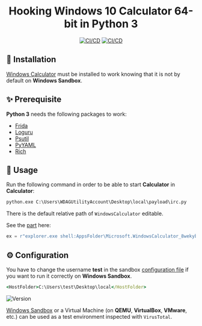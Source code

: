 <div align="center">

# Hooking Windows 10 Calculator 64-bit in Python 3

[![CI/CD](https://github.com/Siss3l/Calculaception/workflows/Pylint/badge.svg?branch=main)](https://github.com/Siss3l/Calculaception/actions/workflows/pylint.yml)
[![CI/CD](https://github.com/Siss3l/Calculaception/workflows/PythonCI/badge.svg?branch=main)](https://github.com/Siss3l/Calculaception/actions/workflows/ci.yml)
</div>

## 🧩 Installation

[Windows Calculator](./local/Windows_Calculator_2020/install.ps1) must be installed to work knowing that it is not by default on **Windows Sandbox**.

## ✨ Prerequisite

**Python 3** needs the following packages to work:

-   [Frida](https://github.com/frida/frida-python)
-   [Loguru](https://github.com/Delgan/loguru)
-   [Psutil](https://github.com/giampaolo/psutil)
-   [PyYAML](https://github.com/yaml/pyyaml)
-   [Rich](https://github.com/Textualize/rich)

## 🚀 Usage

Run the following command in order to be able to start **Calculator** in **Calculator**:
```cmd
python.exe C:\Users\WDAGUtilityAccount\Desktop\local\payload\irc.py
```

There is the default relative path of `WindowsCalculator` editable.

See the [part](./local/payload/irc.py#L27) here:
```python
ex = r"explorer.exe shell:AppsFolder\Microsoft.WindowsCalculator_8wekyb3d8bbwe!App"
```

## ⚙ Configuration

You have to change the username **test** in the sandbox [configuration file](./local/config.wsb#L7) if you want to run it correctly on **Windows Sandbox**.
```cmd
<HostFolder>C:\Users\test\Desktop\local</HostFolder>
```

![Version](https://i.imgur.com/DjFwYZn.png)

[Windows Sandbox](https://github.com/microsoft/Windows-Sandbox-Utilities) or a Virtual Machine (on **QEMU**, **VirtualBox**, **VMware**, etc.) can be used as a test environment inspected with `VirusTotal`.
